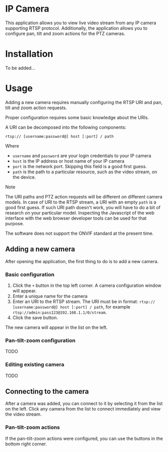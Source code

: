 # IP Camera

This application allows you to view live video stream from any IP camera supporting RTSP protocol.
Additionally, the application allows you to configure pan, tilt and zoom actions for the PTZ cameras.

# Installation

To be added...

# Usage

Adding a new camera requires manually configuring the RTSP URI and pan, tilt and zoom action requests.

Proper configuration requires some basic knowledge about the URIs.

A URI can be decomposed into the following components:

```
rtsp:// [username:password@] host [:port] / path
```

Where
* `username` and `password` are your login credentials to your IP camera
* `host` is the IP address or host name of your IP camera
* `port` is the network port. Skipping this field is a good first guess.
* `path` is the path to a particular resource, such as the video stream, on the device.

> [!NOTE]
> The URI paths and PTZ action requests will be different on different camera models.
> In case of URI to the RTSP stream, a URI with an empty `path` is a good first guess.
> If such URI path doesn't work, you will have to do a bit of research on your particular model.
> Inspecting the Javascript of the web interface with the web browser developer tools can be used for that purpose.

The software does not support the ONVIF standard at the present time.

## Adding a new camera

After opening the application, the first thing to do is to add a new camera.

### Basic configuration

1. Click the `+` button in the top left corner.
   A camera configuration window will appear.
2. Enter a unique name for the camera
3. Enter an URI to the RTSP stream.
   The URI must be in format: `rtsp:// [username:password@] host [:port] / path`, for example `rtsp://admin:pass123@192.168.1.1/0/stream`.
4. Click the save button.

The new camera will appear in the list on the left.

### Pan-tilt-zoom configuration

TODO

### Editing existing camera

TODO

## Connecting to the camera

After a camera was added, you can connect to it by selecting it from the list on the left.
Click any camera from the list to connect immediately and view the video stream.

### Pan-tilt-zoom actions

If the pan-tilt-zoom actions were configured, you can use the buttons in the bottom right corner.
